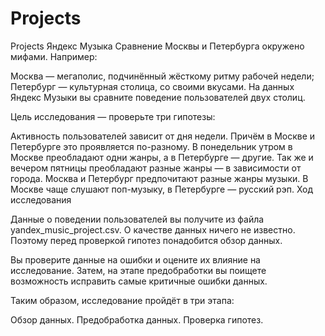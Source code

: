 # Projects
Projects
Яндекс Музыка
Сравнение Москвы и Петербурга окружено мифами. Например:

Москва — мегаполис, подчинённый жёсткому ритму рабочей недели;
Петербург — культурная столица, со своими вкусами.
На данных Яндекс Музыки вы сравните поведение пользователей двух столиц.

Цель исследования — проверьте три гипотезы:

Активность пользователей зависит от дня недели. Причём в Москве и Петербурге это проявляется по-разному.
В понедельник утром в Москве преобладают одни жанры, а в Петербурге — другие. Так же и вечером пятницы преобладают разные жанры — в зависимости от города.
Москва и Петербург предпочитают разные жанры музыки. В Москве чаще слушают поп-музыку, в Петербурге — русский рэп.
Ход исследования

Данные о поведении пользователей вы получите из файла yandex_music_project.csv. О качестве данных ничего не известно. Поэтому перед проверкой гипотез понадобится обзор данных.

Вы проверите данные на ошибки и оцените их влияние на исследование. Затем, на этапе предобработки вы поищете возможность исправить самые критичные ошибки данных.

Таким образом, исследование пройдёт в три этапа:

Обзор данных.
Предобработка данных.
Проверка гипотез.
